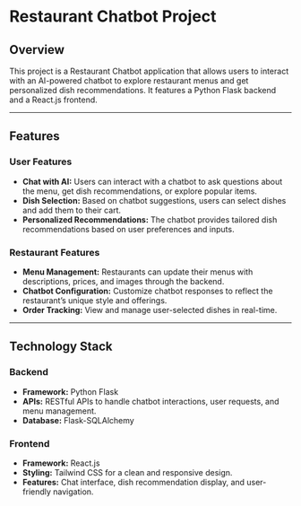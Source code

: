 # Restaurant Chatbot Project

## Overview
This project is a Restaurant Chatbot application that allows users to interact with an AI-powered chatbot to explore restaurant menus and get personalized dish recommendations. It features a Python Flask backend and a React.js frontend.

---

## Features

### User Features
- **Chat with AI:** Users can interact with a chatbot to ask questions about the menu, get dish recommendations, or explore popular items.
- **Dish Selection:** Based on chatbot suggestions, users can select dishes and add them to their cart.
- **Personalized Recommendations:** The chatbot provides tailored dish recommendations based on user preferences and inputs.

### Restaurant Features
- **Menu Management:** Restaurants can update their menus with descriptions, prices, and images through the backend.
- **Chatbot Configuration:** Customize chatbot responses to reflect the restaurant’s unique style and offerings.
- **Order Tracking:** View and manage user-selected dishes in real-time.

---

## Technology Stack

### Backend
- **Framework:** Python Flask
- **APIs:** RESTful APIs to handle chatbot interactions, user requests, and menu management.
- **Database:** Flask-SQLAlchemy

### Frontend
- **Framework:** React.js
- **Styling:** Tailwind CSS for a clean and responsive design.
- **Features:** Chat interface, dish recommendation display, and user-friendly navigation.